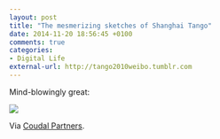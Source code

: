```yaml
---
layout: post
title: "The mesmerizing sketches of Shanghai Tango"
date: 2014-11-20 18:56:45 +0100
comments: true
categories: 
- Digital Life
external-url: http://tango2010weibo.tumblr.com
---
```


Mind-blowingly great:

<p class="extra-width"><a href="http://tango2010weibo.tumblr.com/image/100702407192"><img src="https://farm8.staticflickr.com/7545/15649455809_ab182a289e_o.jpg"></a></p>

Via [Coudal Partners](http://coudal.com/archives/2014/11/shanghai_tango.php).